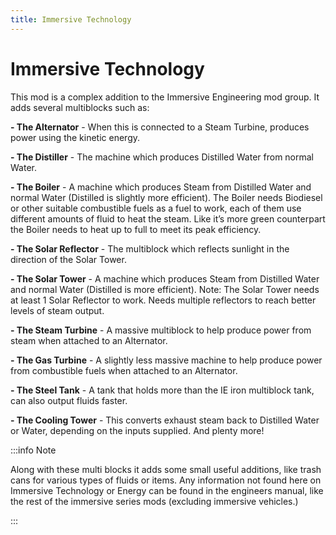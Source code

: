 ```yaml
---
title: Immersive Technology
---
```


# Immersive Technology

This mod is a complex addition to the Immersive Engineering mod group. It adds several multiblocks such as: 

**- The Alternator** - When this is connected to a Steam Turbine, produces power using the kinetic energy.

**- The Distiller** - The machine which produces Distilled Water from normal Water.

**- The Boiler** - A machine which produces Steam from Distilled Water and normal Water (Distilled is slightly more efficient). The Boiler needs Biodiesel or other suitable combustible fuels as a fuel to work, each of them use different amounts of fluid to heat the steam. Like it’s more green counterpart the Boiler needs to heat up to full to meet its peak efficiency.

**- The Solar Reflector** - The multiblock which reflects sunlight in the direction of the Solar Tower.

**- The Solar Tower** - A machine which produces Steam from Distilled Water and normal Water (Distilled is more efficient). Note: The Solar Tower needs at least 1 Solar Reflector to work. Needs multiple reflectors to reach better levels of steam output.

**- The Steam Turbine** - A massive multiblock to help produce power from steam when attached to an Alternator. 

**- The Gas Turbine** - A slightly less massive machine to help produce power from combustible fuels when attached to an Alternator. 

**- The Steel Tank** - A tank that holds more than the IE iron multiblock tank, can also output fluids faster.

**- The Cooling Tower** - This converts exhaust steam back to Distilled Water or Water, depending on the inputs supplied.
And plenty more!

:::info Note

Along with these multi blocks it adds some small useful additions, like trash cans for various types of fluids or items. Any information not found here on Immersive Technology or Energy can be found in the engineers manual, like the rest of the immersive series mods (excluding immersive vehicles.)

:::